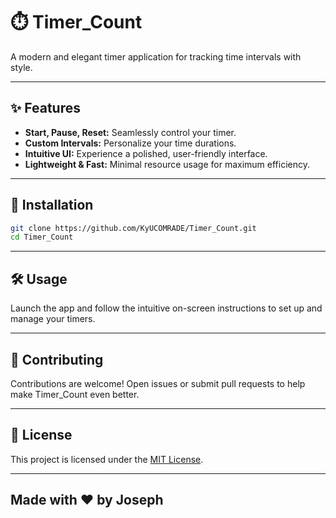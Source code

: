 # ⏱️ Timer_Count

A modern and elegant timer application for tracking time intervals with style.

---

## ✨ Features

- **Start, Pause, Reset:** Seamlessly control your timer.
- **Custom Intervals:** Personalize your time durations.
- **Intuitive UI:** Experience a polished, user-friendly interface.
- **Lightweight & Fast:** Minimal resource usage for maximum efficiency.

---

## 🚀 Installation

```bash
git clone https://github.com/KyUCOMRADE/Timer_Count.git
cd Timer_Count
```

---

## 🛠️ Usage

Launch the app and follow the intuitive on-screen instructions to set up and manage your timers.

---

## 🤝 Contributing

Contributions are welcome! Open issues or submit pull requests to help make Timer_Count even better.

---

## 📄 License

This project is licensed under the [MIT License](LICENSE).

---

## Made with ❤️ by Joseph

